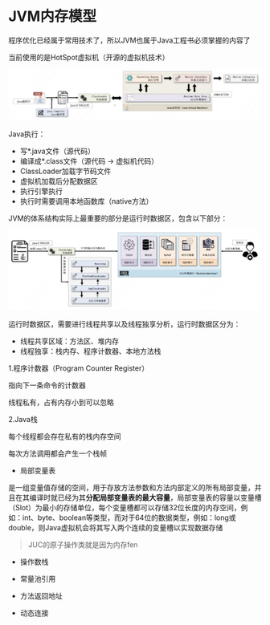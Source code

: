 # JVM内存模型

程序优化已经属于常用技术了，所以JVM也属于Java工程书必须掌握的内容了



当前使用的是HotSpot虚拟机（开源的虚拟机技术）

![image-20250519160021217](assets/image-20250519160021217.png)

Java执行：

- 写*.java文件（源代码）
- 编译成*.class文件（源代码 -> 虚拟机代码）
- ClassLoader加载字节码文件
- 虚拟机加载后分配数据区
- 执行引擎执行
- 执行时需要调用本地函数库（native方法）



JVM的体系结构实际上最重要的部分是运行时数据区，包含以下部分：

![image-20250519160405667](assets/image-20250519160405667.png)

运行时数据区，需要进行线程共享以及线程独享分析，运行时数据区分为：

- 线程共享区域：方法区、堆内存
- 线程独享：栈内存、程序计数器、本地方法栈



1.程序计数器（Program Counter Register）

指向下一条命令的计数器

线程私有，占有内存小到可以忽略



2.Java栈

每个线程都会存在私有的栈内存空间

每次方法调用都会产生一个栈帧

- 局部变量表

是一组变量值存储的空间，用于存放方法参数和方法内部定义的所有局部变量，并且在其编译时就已经为其**分配局部变量表的最大容量**，局部变量表的容量以变量槽（Slot）为最小的存储单位，每个变量槽都可以存储32位长度的内存空间，例如：int、byte、boolean等类型，而对于64位的数据类型，例如：long或double，则Java虚拟机会将其写入两个连续的变量槽以实现数据存储

> JUC的原子操作类就是因为内存fen



- 操作数栈



- 常量池引用



- 方法返回地址



- 动态连接









